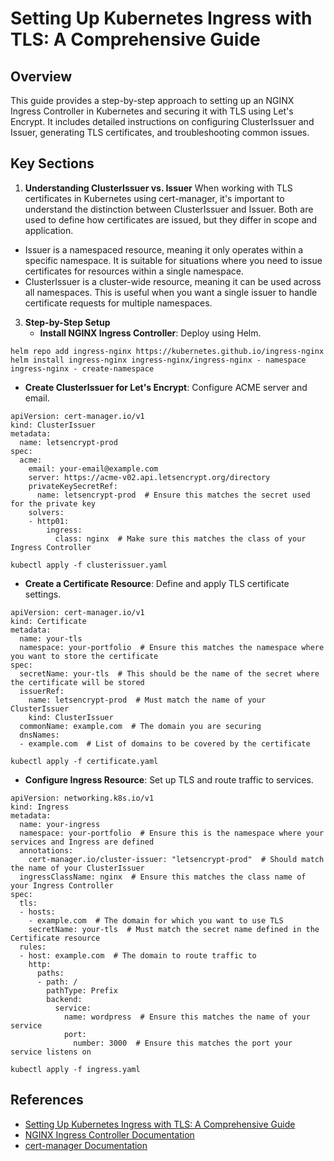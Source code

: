 # Setting Up Kubernetes Ingress with TLS: A Comprehensive Guide

## Overview

This guide provides a step-by-step approach to setting up an NGINX Ingress Controller in Kubernetes and securing it with TLS using Let's Encrypt. It includes detailed instructions on configuring ClusterIssuer and Issuer, generating TLS certificates, and troubleshooting common issues.

## Key Sections


1. **Understanding ClusterIssuer vs. Issuer**
When working with TLS certificates in Kubernetes using cert-manager, it's important to understand the distinction between ClusterIssuer and Issuer. Both are used to define how certificates are issued, but they differ in scope and application.

- Issuer is a namespaced resource, meaning it only operates within a specific namespace. It is suitable for situations where you need to issue certificates for resources within a single namespace.
- ClusterIssuer is a cluster-wide resource, meaning it can be used across all namespaces. This is useful when you want a single issuer to handle certificate requests for multiple namespaces.

3. **Step-by-Step Setup**
   - **Install NGINX Ingress Controller**: Deploy using Helm.
  
```
helm repo add ingress-nginx https://kubernetes.github.io/ingress-nginx 
helm install ingress-nginx ingress-nginx/ingress-nginx - namespace ingress-nginx - create-namespace
```

   - **Create ClusterIssuer for Let's Encrypt**: Configure ACME server and email.

```
apiVersion: cert-manager.io/v1
kind: ClusterIssuer
metadata:
  name: letsencrypt-prod
spec:
  acme:
    email: your-email@example.com
    server: https://acme-v02.api.letsencrypt.org/directory
    privateKeySecretRef:
      name: letsencrypt-prod  # Ensure this matches the secret used for the private key
    solvers:
    - http01:
        ingress:
          class: nginx  # Make sure this matches the class of your Ingress Controller
```

```
kubectl apply -f clusterissuer.yaml
```
     
   - **Create a Certificate Resource**: Define and apply TLS certificate settings.

```
apiVersion: cert-manager.io/v1
kind: Certificate
metadata:
  name: your-tls
  namespace: your-portfolio  # Ensure this matches the namespace where you want to store the certificate
spec:
  secretName: your-tls  # This should be the name of the secret where the certificate will be stored
  issuerRef:
    name: letsencrypt-prod  # Must match the name of your ClusterIssuer
    kind: ClusterIssuer
  commonName: example.com  # The domain you are securing
  dnsNames:
  - example.com  # List of domains to be covered by the certificate
```

```
kubectl apply -f certificate.yaml
```
    
   - **Configure Ingress Resource**: Set up TLS and route traffic to services.

```
apiVersion: networking.k8s.io/v1
kind: Ingress
metadata:
  name: your-ingress
  namespace: your-portfolio  # Ensure this is the namespace where your services and Ingress are defined
  annotations:
    cert-manager.io/cluster-issuer: "letsencrypt-prod"  # Should match the name of your ClusterIssuer
  ingressClassName: nginx  # Ensure this matches the class name of your Ingress Controller
spec:
  tls:
  - hosts:
    - example.com  # The domain for which you want to use TLS
    secretName: your-tls  # Must match the secret name defined in the Certificate resource
  rules:
  - host: example.com  # The domain to route traffic to
    http:
      paths:
      - path: /
        pathType: Prefix
        backend:
          service:
            name: wordpress  # Ensure this matches the name of your service
            port:
              number: 3000  # Ensure this matches the port your service listens on
```


```
kubectl apply -f ingress.yaml
```
## References


- [Setting Up Kubernetes Ingress with TLS: A Comprehensive Guide]([https://medium.com/p/2f798be9bbea/edit)
- [NGINX Ingress Controller Documentation](https://kubernetes.github.io/ingress-nginx/)
- [cert-manager Documentation](https://cert-manager.io/docs/)
